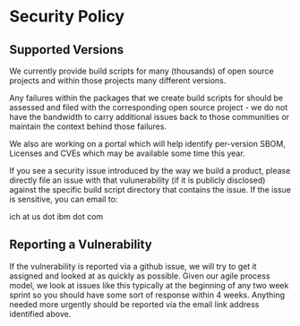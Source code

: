 # Security Policy

## Supported Versions

We currently provide build scripts for many (thousands) of open source projects and within those projects many different versions.

Any failures within the packages that we create build scripts for should be assessed and filed with the corresponding open source project - 
we do not have the bandwidth to carry additional issues back to those communities or maintain the context behind those failures.

We also are working on a portal which will help identify per-version SBOM, Licenses and CVEs which may be available some time this year.

If you see a security issue introduced by the way we build a product, please directly file an issue with that vulunerability (if it is publicly
disclosed) against the specific build script directory that contains the issue.  If the issue is sensitive, you can email to:

ich at us dot ibm dot com

## Reporting a Vulnerability

If the vulnerability is reported via a github issue, we will try to get it assigned and looked at as quickly as possible.  Given
our agile process model, we look at issues like this typically at the beginning of any two week sprint so you should have some sort of
response within 4 weeks.  Anything needed more urgently should be reported via the email link address identified above.
